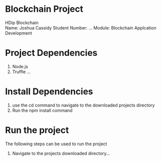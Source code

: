# Blockchain Project
HDip Blockchain <br>
Name: Joshua Cassidy
Student Number: ...
Module: Blockchain Applcation Development

# Project Dependencies
1. Node.js
2. Truffle
...

# Install Dependencies
1. use the cd command to navigate to the downloaded projects directory
2. Run the npm install command

# Run the project
The following steps can be used to run the project
1. Navigate to the projects downloaded directory...
